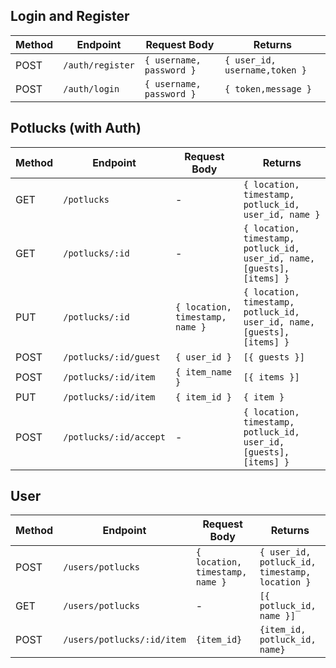 ## Login and Register

| Method | Endpoint         | Request Body             | Returns                       |
| ------ | ---------------- | ------------------------ | ----------------------------- |
| POST   | `/auth/register` | `{ username, password }` | `{ user_id, username,token }` |
| POST   | `/auth/login`    | `{ username, password }` | `{ token,message }`           |

## Potlucks (with Auth)

| Method | Endpoint               | Request Body                    | Returns                                                                 |
| ------ | ---------------------- | ------------------------------- | ----------------------------------------------------------------------- |
| GET    | `/potlucks`            | -                               | `{ location, timestamp, potluck_id, user_id, name }`                    |
| GET    | `/potlucks/:id`        | -                               | `{ location, timestamp, potluck_id, user_id, name, [guests], [items] }` |
| PUT    | `/potlucks/:id`        | `{ location, timestamp, name }` | `{ location, timestamp, potluck_id, user_id, name, [guests], [items] }` |
| POST   | `/potlucks/:id/guest`  | `{ user_id }`                   | `[{ guests }]`                                                          |
| POST   | `/potlucks/:id/item`   | `{ item_name }`                 | `[{ items }]`                                                           |
| PUT    | `/potlucks/:id/item`   | `{ item_id }`                   | `{ item }`                                                              |
| POST   | `/potlucks/:id/accept` | -                               | `{ location, timestamp, potluck_id, user_id, [guests], [items] }`       |

## User

| Method | Endpoint                   | Request Body                    | Returns                                        |
| ------ | -------------------------- | ------------------------------- | ---------------------------------------------- |
| POST   | `/users/potlucks`          | `{ location, timestamp, name }` | `{ user_id, potluck_id, timestamp, location }` |
| GET    | `/users/potlucks`          | -                               | `[{ potluck_id, name }]`                       |
| POST   | `/users/potlucks/:id/item` | `{item_id}`                     | `{item_id, potluck_id, name}`                  |
